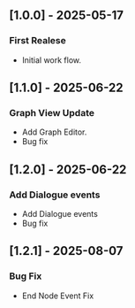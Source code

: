 ## \[1.0.0] - 2025-05-17

### First Realese

* Initial work flow.

## \[1.1.0] - 2025-06-22

### Graph View Update

* Add Graph Editor.
* Bug fix

## \[1.2.0] - 2025-06-22

### Add Dialogue events

* Add Dialogue events
* Bug fix

## \[1.2.1] - 2025-08-07

### Bug Fix

* End Node Event Fix
